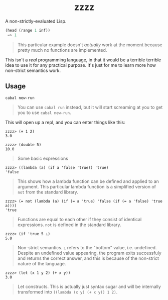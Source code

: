 <h1 align="center">zzzz</h1>

A non-strictly-evaluated Lisp.

```lisp
(head (range 1 inf))
 => 1
```

 > This particular example doesn't _actually_ work at the moment because pretty much no functions are implemented.

This isn't a _real_ programming language, in that it would be a terrible terrible idea to use it for any practical purpose. It's just for me to learn more how non-strict semantics work.

## Usage

```bash
cabal new-run
```

 > You can use `cabal run` instead, but it will start screaming at you to get you to use `cabal new-run`.

This will open up a repl, and you can enter things like this:

```
zzzz> (+ 1 2)
3.0

zzzz> (double 5)
10.0
```

 > Some basic expressions

```
zzzz> ((lambda (a) (if a 'false 'true)) 'true)
'false
```

 > This shows how a lambda function can be defined and applied to an argument. This particular lambda function is a simplified version of `not` from the standard library.

```
zzzz> (= not (lambda (a) (if (= a 'true) 'false (if (= a 'false) 'true a))))
'true
```

 > Functions are equal to each other if they consist of identical expressions. `not` is defined in the standard library.

```
zzzz> (if 'true 5 ⊥)
5.0
```

 > Non-strict semantics. `⊥` refers to the "bottom" value, i.e. undefined. Despite an undefined value appearing, the program exits successfuly and returns the correct answer, and this is because of the non-strict nature of the language.
 
```
zzzz> (let (x 1 y 2) (+ x y))
3.0
```

 > Let constructs. This is actually just syntax sugar and will be internally transformed into `((lambda (x y) (+ x y)) 1 2)`.